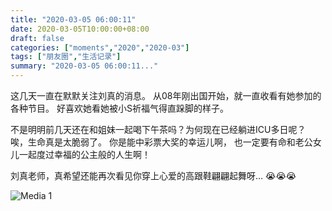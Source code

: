 ```yaml
---
title: "2020-03-05 06:00:11"
date: 2020-03-05T10:00:00+08:00
draft: false
categories: ["moments","2020","2020-03"]
tags: ["朋友圈","生活记录"]
summary: "2020-03-05 06:00:11..."
---
```


这几天一直在默默关注刘真的消息。
从08年刚出国开始，就一直收看有她参加的各种节目。
好喜欢她看她被小S祈福气得直跺脚的样子。

不是明明前几天还在和姐妹一起喝下午茶吗？为何现在已经躺进ICU多日呢？
唉，生命真是太脆弱了。
你是能中彩票大奖的幸运儿啊，
也一定要有命和老公女儿一起度过幸福的公主般的人生啊！

刘真老师，真希望还能再次看见你穿上心爱的高跟鞋翩翩起舞呀…
😭😭😭

![Media 1](/Moments/photos/2020-03-05/202003050600110.jpg)

